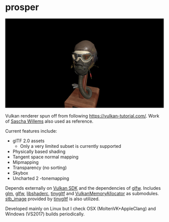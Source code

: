 # prosper
![screenshot](screenshot.png)

Vulkan renderer spun off from following https://vulkan-tutorial.com/. Work of [Sascha Willems](https://github.com/SaschaWillems) also used as reference.

Current features include:
* glTF 2.0 assets
    * Only a very limited subset is currently supported
* Physically based shading
* Tangent space normal mapping
* Mipmapping
* Transparency (no sorting)
* Skybox
* Uncharted 2 -tonemapping

Depends externally on [Vulkan SDK](https://vulkan.lunarg.com/) and the dependencies of [glfw](https://github.com/glfw/glfw). Includes [glm](https://github.com/g-truc/glm), [glfw](https://github.com/glfw/glfw), [libshaderc](https://github.com/google/shaderc), [tinygltf](https://github.com/syoyo/tinygltf) and [VulkanMemoryAllocator](https://github.com/GPUOpen-LibrariesAndSDKs/VulkanMemoryAllocator) as submodules. [stb_image](https://github.com/nothings/stb) provided by [tinygltf](https://github.com/syoyo/tinygltf) is also utilized.

Developed mainly on Linux but I check OSX (MoltenVK+AppleClang) and Windows (VS2017) builds periodically.
